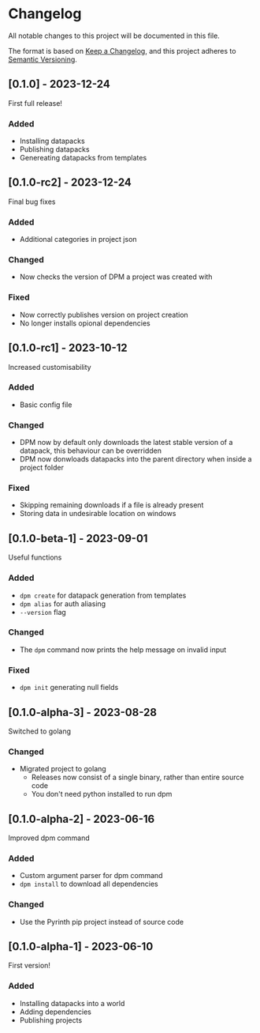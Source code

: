 # Changelog

All notable changes to this project will be documented in this file.

The format is based on [Keep a Changelog](https://keepachangelog.com/en/1.0.0/),
and this project adheres to [Semantic Versioning](https://semver.org/spec/v2.0.0.html).

## [0.1.0] - 2023-12-24
First full release!

### Added
- Installing datapacks
- Publishing datapacks
- Genereating datapacks from templates

## [0.1.0-rc2] - 2023-12-24
Final bug fixes

### Added
- Additional categories in project json

### Changed
- Now checks the version of DPM a project was created with

### Fixed
- Now correctly publishes version on project creation
- No longer installs opional dependencies

## [0.1.0-rc1] - 2023-10-12
Increased customisability

### Added
- Basic config file

### Changed
- DPM now by default only downloads the latest stable version of a datapack, this behaviour can be overridden
- DPM now donwloads datapacks into the parent directory when inside a project folder

### Fixed
- Skipping remaining downloads if a file is already present
- Storing data in undesirable location on windows

## [0.1.0-beta-1] - 2023-09-01
Useful functions

### Added
- `dpm create` for datapack generation from templates
- `dpm alias` for auth aliasing
- `--version` flag

### Changed
- The `dpm` command now prints the help message on invalid input

### Fixed
- `dpm init` generating null fields

## [0.1.0-alpha-3] - 2023-08-28
Switched to golang

### Changed
- Migrated project to golang
  - Releases now consist of a single binary, rather than entire source code
  - You don't need python installed to run dpm

## [0.1.0-alpha-2] - 2023-06-16
Improved dpm command

### Added
- Custom argument parser for dpm command
- `dpm install` to download all dependencies

### Changed
- Use the Pyrinth pip project instead of source code

## [0.1.0-alpha-1] - 2023-06-10
First version!

### Added
- Installing datapacks into a world
- Adding dependencies
- Publishing projects
